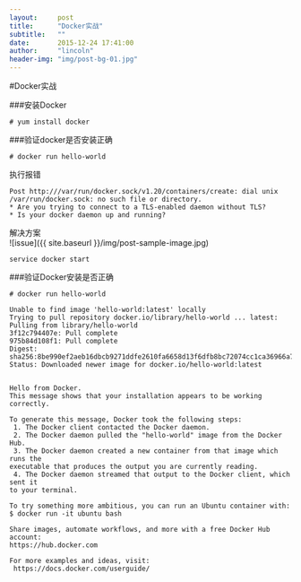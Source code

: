 ```yaml
---
layout:     post
title:      "Docker实战"
subtitle:   ""
date:       2015-12-24 17:41:00
author:     "lincoln"
header-img: "img/post-bg-01.jpg"
---
```


#Docker实战

###安装Docker

    # yum install docker
    
###验证docker是否安装正确

    # docker run hello-world
    
执行报错  

    Post http:///var/run/docker.sock/v1.20/containers/create: dial unix /var/run/docker.sock: no such file or directory.
    * Are you trying to connect to a TLS-enabled daemon without TLS?
    * Is your docker daemon up and running?

解决方案  
![issue]({{ site.baseurl }}/img/post-sample-image.jpg)

    service docker start

###验证Docker安装是否正确

    # docker run hello-world
    
    Unable to find image 'hello-world:latest' locally
    Trying to pull repository docker.io/library/hello-world ... latest: Pulling from library/hello-world
    3f12c794407e: Pull complete 
    975b84d108f1: Pull complete 
    Digest: sha256:8be990ef2aeb16dbcb9271ddfe2610fa6658d13f6dfb8bc72074cc1ca36966a7
    Status: Downloaded newer image for docker.io/hello-world:latest


    Hello from Docker.
    This message shows that your installation appears to be working correctly.

    To generate this message, Docker took the following steps:
     1. The Docker client contacted the Docker daemon.
     2. The Docker daemon pulled the "hello-world" image from the Docker Hub.
     3. The Docker daemon created a new container from that image which runs the
    executable that produces the output you are currently reading.
     4. The Docker daemon streamed that output to the Docker client, which sent it
    to your terminal.

    To try something more ambitious, you can run an Ubuntu container with:
    $ docker run -it ubuntu bash

    Share images, automate workflows, and more with a free Docker Hub account:
    https://hub.docker.com

    For more examples and ideas, visit:
     https://docs.docker.com/userguide/
